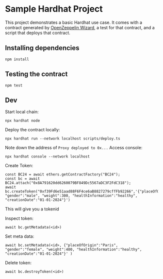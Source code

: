 # Sample Hardhat Project

This project demonstrates a basic Hardhat use case. It comes with a contract generated by [OpenZeppelin Wizard](https://wizard.openzeppelin.com/), a test for that contract, and a script that deploys that contract.

## Installing dependencies

```
npm install
```

## Testing the contract

```
npm test
```

## Dev
Start local chain: 
```
npx hardhat node
```

Deploy the contract locally:

```
npx hardhat run --network localhost scripts/deploy.ts

```
Note down the address of `Proxy deployed to 0x...`
Access console: 
```
npx hardhat console --network localhost
```

Create Token: 
```
const BC24 = await ethers.getContractFactory("BC24");
const bc = await BC24.attach("0x8A791620dd6260079BF849Dc5567aDC3F2FdC318");
await bc.createToken("0xf39Fd6e51aad88F6F4ce6aB8827279cffFb92266",'{"placeOfOrigin":"Zurich", "gender":"male", "weight":300, "healthInformation":"healthy", "creationDate":"01-01-2024"}')
```
This will give you a tokenid

Inspect token:

```
await bc.getMetadata(<id>)
```

Set meta data:
```
await bc.setMetadata(<id>, {"placeOfOrigin":"Paris", "gender":"female", "weight":400, "healthInformation":"healthy", "creationDate":"01-01-2024"}' )
```

Delete token:

```
await bc.destroyToken(<id>)
```